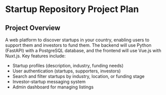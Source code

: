 # Startup Repository Project Plan

## Project Overview

A web platform to discover startups in your country, enabling users to support them and investors to fund them. The backend will use Python (FastAPI) with a PostgreSQL database, and the frontend will use Vue.js with Nuxt.js. Key features include:

- Startup profiles (description, industry, funding needs)
- User authentication (startups, supporters, investors)
- Search and filter startups by industry, location, or funding stage
- Investor-startup messaging system
- Admin dashboard for managing listings
